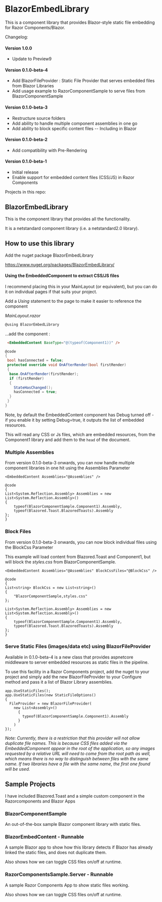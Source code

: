 
# BlazorEmbedLibrary

This is a component library that provides Blazor-style static file embedding for Razor Components/Blazor.

Changelog:

#### Version 1.0.0
- Update to Preview9

#### Version 0.1.0-beta-4
- Add BlazorFileProvider : Static File Provider that serves embedded files from Blazor Libraries
- Add usage example to RazorComponentSample to serve files from BlazorComponentSample

#### Version 0.1.0-beta-3
- Restructure source folders
- Add ability to handle multiple component assemblies in one go
- Add ability to block specific content files
-- Including in Blazor

#### Version 0.1.0-beta-2
- Add compatibility with Pre-Rendering

#### Version 0.1.0-beta-1
- Initial release 
- Enable support for embedded content files (CSS/JS) in Razor Components

Projects in this repo:

## BlazorEmbedLibrary

This is the component library that provides all the functionality.

It is a netstandard component library (i.e. a netstandard2.0 library).

## How to use this library

Add the nuget package BlazorEmbedLibrary

https://www.nuget.org/packages/BlazorEmbedLibrary/

#### Using the EmbeddedComponent to extract CSS/JS files

I recommend placing this in your MainLayout (or equivalent), but you can do it on individual pages if that suits your project.

Add a *Using* statement to the page to make it easier to reference the component

*MainLayout.razor*
``` C#
@using BlazorEmbedLibrary
```

...add the component :

``` HTML
 <EmbeddedContent BaseType="@(typeof(Component1))" />
```
``` C#
@code
{
 bool hasConnected = false;
 protected override void OnAfterRender(bool firstRender)
 {
  base.OnAfterRender(firstRender);
  if (firstRender)
  {
    StateHasChanged();
    hasConnected = true;
  }
 }
}
```

Note, by default the EmbeddedContent component has Debug turned off - if you enable it by setting Debug=true, it outputs the list of embedded resources.

This will read any CSS or Js files, which are embedded resources, from the Component1 library and add them to the `head` of the document.

### Multiple Assemblies

From version 0.1.0-beta-3 onwards, you can now handle multiple component libraries in one hit using the Assemblies Parameter

```
<EmbeddedContent Assemblies="@Assemblies" />

@code
{
List<System.Reflection.Assembly> Assemblies = new List<System.Reflection.Assembly>()
{
    typeof(BlazorComponentSample.Component1).Assembly,
    typeof(Blazored.Toast.BlazoredToasts).Assembly
};
}

```

### Block Files

From version 0.1.0-beta-3 onwards, you can now block individual files using the BlockCss Parameter

This example will load content from Blazored.Toast and Component1, but will block the *styles.css* from BlazorComponentSample.

```
<EmbeddedContent Assemblies="@Assemblies" BlockCssFiles="@BlockCss" />

@code
{
List<string> BlockCss = new List<string>()
{
    "BlazorComponentSample,styles.css"
};

List<System.Reflection.Assembly> Assemblies = new List<System.Reflection.Assembly>()
{
    typeof(BlazorComponentSample.Component1).Assembly,
    typeof(Blazored.Toast.BlazoredToasts).Assembly
};
}

```

### Serve Static Files (images/data etc) using BlazorFileProvider

Available in 0.1.0-beta-4 is a new class that provides aspnetcore middleware to server embedded resources as static files in the pipeline.

To use this facility in a Razor Components project, add the nuget to your project and simply add the new BlazorFileProvider to your Configure method and pass it a list of Blazor Library assemblies.

```
app.UseStaticFiles();
app.UseStaticFiles(new StaticFileOptions()
{
  FileProvider = new BlazorFileProvider(
    new List<Assembly>() 
      { 
        typeof(BlazorComponentSample.Component1).Assembly 
      }
    )
});

```

_Note: Currently, there is a restriction that this provider will not allow duplicate file names. This is because CSS files added via the EmbeddedComponent appear in the root of the application, so any images requested by a relative URL will need to come from the root path as well, which means there is no way to distinguish between files with the same name. If two libraries have a file with the same name, the first one found will be used._
## Sample Projects

I have included Blazored.Toast and a simple custom component in the Razorcomponents and Blazor Apps


### BlazorComponentSample

An out-of-the-box sample Blazor component library with static files.

### BlazorEmbedContent - Runnable

A sample Blazor app to show how this library detects if Blazor has already linked the static files, and does not duplicate them.

Also shows how we can toggle CSS files on/off at runtime.

### RazorComponentsSample.Server - Runnable

A sample Razor Components App to show static files working.

Also shows how we can toggle CSS files on/off at runtime.
